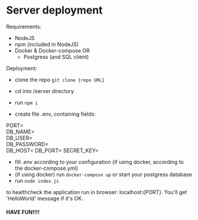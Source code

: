 # Server deployment

Requirements:
- NodeJS 
- npm (included in NodeJS)
- Docker & Docker-compose
OR
  - Postgress (and SQL client)
    

Deployment:
- clone the repo 
`git clone {repo URL}`
  
- cd into /server directory
- run 
`npm i`
  
- create file .env, containing fields:

PORT=  
DB_NAME=  
DB_USER=  
DB_PASSWORD=  
DB_HOST= 
DB_PORT=
SECRET_KEY=  
  
- fill .env according to your configuration (if using docker, according to the docker-compose.yml)
- (if using docker) run `docker-compose up` or start your postgress database
- run `node index.js`

to healthcheck the application run in browser: localhost:{PORT}. You'll get 'HelloWorld' message if it's OK.

#### HAVE FUN!!!!